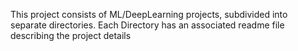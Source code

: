 This project consists of ML/DeepLearning projects, subdivided into separate directories. Each Directory has an associated readme file describing the project details
